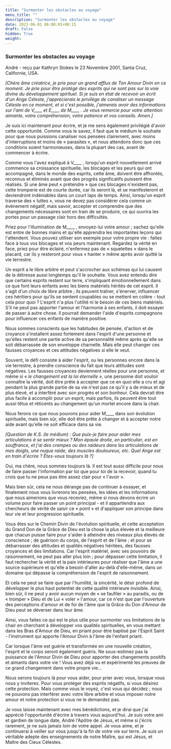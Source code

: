 ```yaml
---
title: "Surmonter les obstacles au voyage"
menu_title: ""
description: "Surmonter les obstacles au voyage"
date: 2022-06-01 06:00:01+00:15
draft: False
hidden: True
weight:
---
```

### Surmonter les obstacles au voyage

André - reçu par Kathryn Stokes le 23 Novembre 2001, Santa Cruz, Californie, USA.

*[Chère âme créatrice, je prie pour un grand afflux de Ton Amour Divin en ce moment. Je prie pour être protégé des esprits qui ne sont pas sur la voie divine du développement spirituel. Si je suis en état de recevoir un écrit d'un Ange Céleste, j'apprécierais le privilège de canaliser un message Céleste en ce moment, et si c'est possible, j'aimerais avoir des informations sur l'ami de V____ et E____ de M____ . Je vous remercie pour votre attention aimante, votre compréhension, votre patience et vos conseils. Amen.]*

 Je suis ici maintenant pour écrire, et je me sens également privilégié d'avoir cette opportunité. Comme vous le savez, il faut que le médium le souhaite pour que nous puissions canaliser nos pensées clairement, avec moins d'interruptions et moins de « parasites », et nous attendons donc que ces conditions soient harmonieuses, dans la plupart des cas, avant de commencer à écrire.

Comme vous l'avez expliqué à V____ , lorsqu'un esprit nouvellement arrivé commence sa croissance spirituelle, les blocages et les peurs qui ont accompagné, dans le monde des esprits, cette âme, doivent être affrontés, reconnus et éliminés avant que des progrès significatifs puissent être réalisés. Si une âme peut « prétendre » que ces blocages n'existent pas, cette tromperie est de courte durée, car ils seront là, et se manifesteront et deviendront indéniables dans un court laps de temps. Ainsi, lorsqu'un esprit traverse des « luttes », vous ne devez pas considérer cela comme un événement négatif, mais savoir, accepter et comprendre que des changements nécessaires sont en train de se produire, ce qui ouvrira les portes pour un passage clair hors des difficultés.

Priez pour l'illumination de M____ , envoyez-lui votre amour ; sachez qu'elle est entre de bonnes mains et qu'elle apprendra les importantes leçons qui l'attendent. Vous pouvez utiliser son exemple pour votre propre vie : faites face à tous vos blocages et vos peurs maintenant. Regardez la vérité en face, priez pour être éclairé, n'enfermez pas de « squelettes » dans le placard, car ils y resteront pour vous « hanter » même après avoir quitté la vie terrestre.

Un esprit a le libre arbitre et peut s'accrocher aux schémas qui lui causent de la détresse aussi longtemps qu'il le souhaite. Vous avez entendu dire que certains esprits restent sur terre, s'impliquant émotionnellement dans ce que font leurs enfants avec les biens matériels hérités de cet esprit. Il s'agit d'un choix de libre arbitre ; ils peuvent traîner, s'énerver, influencer ces héritiers pour qu'ils se sentent coupables ou se mettent en colère - tout cela pour quoi ? L'esprit n'a plus l'utilité ni le besoin de ces biens matériels. S'il ne peut pas apporter l'amour et l'harmonie à ses enfants, il doit essayer de passer à autre chose. Il pourrait demander l'aide d'esprits compagnons pour influencer ces enfants de manière positive.

Nous sommes conscients que les habitudes de pensée, d'action et de croyance s'installent assez fortement dans l'esprit d'une personne et qu'elles restent une partie active de sa personnalité même après qu'elle se soit débarrassée de son enveloppe charnelle. Mais elle peut changer ces fausses croyances et ces attitudes négatives si elle le veut.

Souvent, le défi consiste à aider l'esprit, ou les personnes encore dans la vie terrestre, à prendre conscience du fait que leurs attitudes sont négatives. Les fausses croyances deviennent réelles pour une personne, et même si *« le changement est la loi éternelle »*, une personne doit vouloir connaître la vérité, doit être prête à accepter que ce en quoi elle a cru et agi pendant la plus grande partie de sa vie n'est pas ce qu'il y a de mieux et de plus élevé, et a interféré avec son progrès et son bonheur. Cela devrait être plus facile à accomplir pour un esprit, mais parfois, ils peuvent être tout aussi têtus et réticents au changement qu'un mortel encore dans la chair.

Nous ferons ce que nous pouvons pour aider M____ dans son évolution spirituelle, mais bien sûr, elle doit être prête à changer et à accepter notre aide avant qu'elle ne soit efficace dans sa vie.

*[Question de K.S. (le médium) : Que puis-je faire pour aider mes articulations à se sentir mieux ? Mon épaule droite, en particulier, est en souffrance, et j'ai des crampes ou des raideurs dans les articulations de mes doigts, une nuque raide, des muscles douloureux, etc. Quel Ange est en train d'écrire ? Êtes-vous toujours là ?]*

Oui, ma chère, nous sommes toujours là. Il est tout aussi difficile pour nous de faire passer l'information par toi que pour toi de la recevoir, quand tu crois que tu ne peux pas être assez clair pour « l'avoir ».

Mais bien sûr, cela ne nous dérange pas de continuer à essayer, et finalement nous vous livrerons les pensées, les idées et les informations que nous aimerions que vous receviez, même si nous devons écrire un volume pour faire passer un point principal - et il appartiendra aux chercheurs de vérité de saisir ce « point » et d'appliquer son principe dans leur vie et leur progression spirituelle.

Vous êtes sur le Chemin Divin de l'évolution spirituelle, et cette acceptation du Grand Don de la Grâce de Dieu est la chose la plus élevée et la meilleure que chacun puisse faire pour s'aider à atteindre des niveaux plus élevés de conscience ; de guérison du corps, de l'esprit et de l'âme ; et pour se débarrasser des attitudes et qualités négatives héritées, des fausses croyances et des limitations. Car l'esprit matériel, avec ses pouvoirs de raisonnement, ne peut pas aller plus loin ; pour dépasser cette limitation, il faut rechercher la vérité et la paix intérieures pour réaliser que l'âme a une source supérieure et qu'elle a besoin d'aller au-delà d'elle-même, dans un domaine qui dépasse la compréhension de l'esprit de raisonnement.

Et cela ne peut se faire que par l'humilité, la sincérité, le désir profond de développer le plus haut potentiel de cette qualité intérieure invisible. Ainsi, bien sûr, il ne peut y avoir aucun moyen de « se faufiler » au paradis, ou de « tromper » Dieu et de Lui « voler » l'amour, car ce n'est que par l'ouverture des perceptions d'amour et de foi de l'âme que la Grâce du Don d'Amour de Dieu peut se déverser dans leur âme.

Ainsi, vous faites ce qui est le plus utile pour surmonter vos limitations de la chair en cherchant à développer vos qualités spirituelles, en vous mettant dans les Bras d'Amour de Dieu, en priant pour être baptisé par l'Esprit Saint - l'instrument qui apporte l'Amour Divin à l'âme de l'enfant priant.

Car lorsque l'âme est guérie et transformée en une nouvelle création, l'esprit et le corps seront également guéris. Ne sous-estimez pas la puissance de l'Amour Divin de Dieu pour apporter des changements positifs et aimants dans votre vie ! Vous avez déjà vu et expérimenté les preuves de ce grand changement dans votre propre vie...

Nous serons toujours là pour vous aider, pour prier avec vous, lorsque vous nous y inviterez. Pour vous protéger des esprits négatifs, si vous désirez cette protection. Mais comme vous le voyez, c'est vous qui décidez ; nous ne pouvons pas interférer avec votre libre arbitre et vous imposer notre amour et notre protection si vous ne le demandez pas.

Je vous laisse maintenant avec mes bénédictions, et je dirai que j'ai apprécié l'opportunité d'écrire à travers vous aujourd'hui. Je suis votre ami et gardien de longue date, André l'Apôtre de Jésus, et même si j'écris rarement, je ne suis jamais loin de votre appel. Je vous aime, et je continuerai à veiller sur vous jusqu'à la fin de votre vie sur terre. Je suis un véritable adepte des enseignements de notre Maître, qui est Jésus, et Maître des Cieux Célestes.
